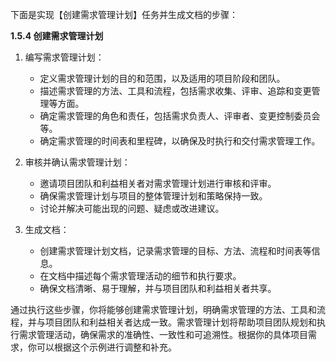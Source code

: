 下面是实现【创建需求管理计划】任务并生成文档的步骤：

**1.5.4 创建需求管理计划**

1. 编写需求管理计划：

   - 定义需求管理计划的目的和范围，以及适用的项目阶段和团队。
   - 描述需求管理的方法、工具和流程，包括需求收集、评审、追踪和变更管理等方面。
   - 确定需求管理的角色和责任，包括需求负责人、评审者、变更控制委员会等。
   - 确定需求管理的时间表和里程碑，以确保及时执行和交付需求管理工作。

2. 审核并确认需求管理计划：

   - 邀请项目团队和利益相关者对需求管理计划进行审核和评审。
   - 确保需求管理计划与项目的整体管理计划和策略保持一致。
   - 讨论并解决可能出现的问题、疑虑或改进建议。

3. 生成文档：

   - 创建需求管理计划文档，记录需求管理的目标、方法、流程和时间表等信息。
   - 在文档中描述每个需求管理活动的细节和执行要求。
   - 确保文档清晰、易于理解，并与项目团队和利益相关者共享。

通过执行这些步骤，你将能够创建需求管理计划，明确需求管理的方法、工具和流程，并与项目团队和利益相关者达成一致。需求管理计划将帮助项目团队规划和执行需求管理活动，确保需求的准确性、一致性和可追溯性。根据你的具体项目需求，你可以根据这个示例进行调整和补充。
